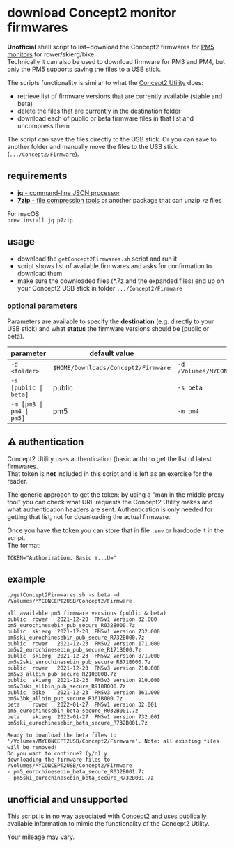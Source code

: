 # download Concept2 monitor firmwares

**Unofficial** shell script to list+download the Concept2 firmwares for [PM5 monitors](https://www.concept2.com/service/monitors/pm5/firmware) for rower/skierg/bike.  
Technically it can also be used to download firmware for PM3 and PM4, but only the PM5 supports saving the files to a USB stick.  

The scripts functionality is similar to what the [Concept2 Utility](https://www.concept2.com/service/software/concept2-utility) does:

- retrieve list of firmware versions that are currently available (stable and beta)
- delete the files that are currently in the destination folder
- download each of public or beta firmware files in that list and uncompress them

The script can save the files directly to the USB stick. Or you can save to another folder and manually move the files to the USB stick (`.../Concept2/Firmware`).

## requirements

- [**jq** - command-line JSON processor](https://stedolan.github.io/jq/)
- [**7zip** - file compression tools](https://www.7-zip.org/) or another package that can unzip `7z` files

For macOS:  
`brew install jq p7zip`

## usage

- download the `getConcept2Firmwares.sh` script and run it
- script shows list of available firmwares and asks for confirmation to download them
- make sure the downloaded files (*.7z and the expanded files) end up on your Concept2 USB stick in folder `.../Concept2/Firmware`

### optional parameters

Parameters are available to specify the **destination** (e.g. directly to your USB stick) and what **status** the firmware versions should be (public or beta).

| parameter | default value | example |  |  |
|---|---|---|---|---|
| `-d <folder>` | `$HOME/Downloads/Concept2/Firmware` | `-d /Volumes/MYCONCEPT2USB/Concept2/Firmware` |
| `-s [public \| beta]` | public | `-s beta` |
| `-m [pm3 \| pm4 \| pm5]` | pm5 | `-m pm4` |

## ⚠️ authentication

Concept2 Utility uses authentication (basic auth) to get the list of latest firmwares.  
That token is **not** included in this script and is left as an exercise for the reader.

The generic approach to get the token: by using a "man in the middle proxy tool" you can check what URL requests the Concept2 Utility makes and what authentication headers are sent. Authentication is only needed for getting that list, not for downloading the actual firmware.

Once you have the token you can store that in file `.env` or hardcode it in the script.  
The format:

```shell
TOKEN="Authorization: Basic Y...U="
```

## example

```shell
./getConcept2Firmwares.sh -s beta -d /Volumes/MYCONCEPT2USB/Concept2/Firmware
```

```shell
all available pm5 firmware versions (public & beta)
public	rower	2021-12-20	PM5v1 Version 32.000	pm5_eurochinesebin_pub_secure_R032B000.7z
public	skierg	2021-12-20	PM5v1 Version 732.000	pm5ski_eurochinesebin_pub_secure_R732B000.7z
public	rower	2021-12-23	PM5v2 Version 171.000	pm5v2_eurochinesebin_pub_secure_R171B000.7z
public	skierg	2021-12-23	PM5v2 Version 871.000	pm5v2ski_eurochinesebin_pub_secure_R871B000.7z
public	rower	2021-12-23	PM5v3 Version 210.000	pm5v3_allbin_pub_secure_R210B000.7z
public	skierg	2021-12-23	PM5v3 Version 910.000	pm5v3ski_allbin_pub_secure_R910B000.7z
public	bike	2021-12-23	PM5v3 Version 361.000	pm5v3bk_allbin_pub_secure_R361B000.7z
beta	rower	2022-01-27	PM5v1 Version 32.001	pm5_eurochinesebin_beta_secure_R032B001.7z
beta	skierg	2022-01-27	PM5v1 Version 732.001	pm5ski_eurochinesebin_beta_secure_R732B001.7z

Ready to download the beta files to '/Volumes/MYCONCEPT2USB/Concept2/Firmware'. Note: all existing files will be removed!
Do you want to continue? (y/n) y
downloading the firmware files to /Volumes/MYCONCEPT2USB/Concept2/Firmware
- pm5_eurochinesebin_beta_secure_R032B001.7z
- pm5ski_eurochinesebin_beta_secure_R732B001.7z
```

## unofficial and unsupported

This script is in no way associated with [Concept2](https://concept2.com) and uses publically available information to mimic the functionality of the Concept2 Utility.

Your mileage may vary.
